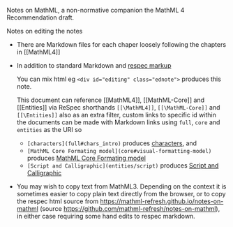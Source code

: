 
Notes on MathML,
a non-normative companion the MathML 4 Recommendation draft.

<div id="editing" class="ednote">

Notes on editing the notes

* There are Markdown files for each chaper loosely following the chapters in [[MathML4]]

* In addition to standard  Markdown and [respec markup](https://respec.org/docs)

  You can mix html eg `<div id="editing" class="ednote">` produces this note.
  
  This document can reference [[MathML4]], [[MathML-Core]] and [[Entities]] via ReSpec shorthands
  `[[\MathML4]]`, `[[\MathML-Core]]`  and `[[\Entities]]` also as an extra filter, custom links to
  specific id within the documents can be made with Markdown links using `full`, `core` and `entities` as the URI
   so 
   * `[characters](full#chars_intro)`  produces [characters](full#chars_intro), and
   * `[MathML Core Formating model](core#visual-formatting-model)` produces [MathML Core Formating model](core#visual-formatting-model)
   * `[Script and Calligraphic](entities/script)` produces [Script and Calligraphic](https://w3c.github.io/xml-entities/script)

* You may wish to copy text from MathML3. Depending on the context it is sometimes easier to copy plain text directly from the browser, or to copy the respec html source from https://mathml-refresh.github.io/notes-on-mathml (source https://github.com/mathml-refresh/notes-on-mathml), in either case requiring some hand edits to respec markdown.
</div>
